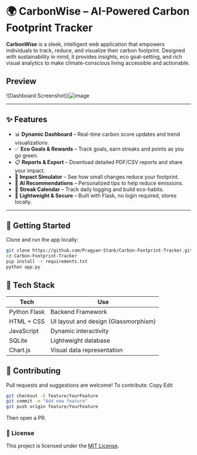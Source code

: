 # 🌍 CarbonWise – AI-Powered Carbon Footprint Tracker

**CarbonWise** is a sleek, intelligent web application that empowers individuals to track, reduce, and visualize their carbon footprint. Designed with sustainability in mind, it provides insights, eco goal-setting, and rich visual analytics to make climate-conscious living accessible and actionable.

## Preview

![Dashboard Screenshot](![image](https://github.com/user-attachments/assets/fa017bc5-fbfd-4be2-9bce-dba7ca105e2d)

---

## ✨ Features

- 📊 **Dynamic Dashboard** – Real-time carbon score updates and trend visualizations.
- ✅ **Eco Goals & Rewards** – Track goals, earn streaks and points as you go green.
- 📋 **Reports & Export** – Download detailed PDF/CSV reports and share your impact.
- 🌱 **Impact Simulator** – See how small changes reduce your footprint.
- 🧠 **AI Recommendations** – Personalized tips to help reduce emissions.
- 📆 **Streak Calendar** – Track daily logging and build eco-habits.
- 🔐 **Lightweight & Secure** – Built with Flask, no login required, stores locally.

---

## 🚀 Getting Started

Clone and run the app locally:

```bash
git clone https://github.com/Pragyan-Stank/Carbon-Footprint-Tracker.git
cd Carbon-Footprint-Tracker
pip install -r requirements.txt
python app.py
```

## 🧱 Tech Stack
| Tech         | Use                                  |
| ------------ | ------------------------------------ |
| Python Flask | Backend Framework                    |
| HTML + CSS   | UI layout and design (Glassmorphism) |
| JavaScript   | Dynamic interactivity                |
| SQLite       | Lightweight database                 |
| Chart.js     | Visual data representation           |


## 🙌 Contributing
Pull requests and suggestions are welcome!
To contribute:
Copy
Edit
```bash
git checkout -b feature/YourFeature
git commit -m "Add new feature"
git push origin feature/YourFeature
```
Then open a PR.

### 📃 License
This project is licensed under the [MIT License](LICENSE).



